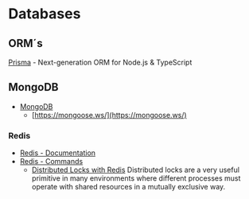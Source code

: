 # Databases
## ORM´s
[Prisma](https://www.prisma.io/) -  Next-generation ORM for Node.js & TypeScript

## MongoDB
* [MongoDB](https://www.mongodb.com/)
  * [https://mongoose.ws/](https://mongoose.ws/)

### Redis
* [Redis - Documentation](https://redis.io/docs/)
* [Redis - Commands](https://redis.io/commands/)
  * [Distributed Locks with Redis](https://redis.io/docs/reference/patterns/distributed-locks/) Distributed locks are a very useful primitive in many environments where different processes must operate with shared resources in a mutually exclusive way.